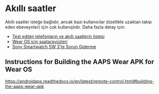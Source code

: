 # Akıllı saatler

Akıllı saatler isteğe bağlıdır, ancak bazı kullanıcılar (özellikle uzaktan takip eden ebeveynler) için çok kullanışlıdır. Daha fazla detay için:

- [Test edilen telefonların ve akıllı saatlerin listesi](../Getting-Started/Phones.md)
- [Wear OS için saatarayüzleri](../Configuration/Watchfaces.md)
- [Sony Smartwatch SW 3'te Sorun Giderme](../Usage/SonySW3.md)

## Instructions for Building the AAPS Wear APK for Wear OS
https://androidaps.readthedocs.io/en/latest/remote-control.html#building-the-aaps-wear-apk
